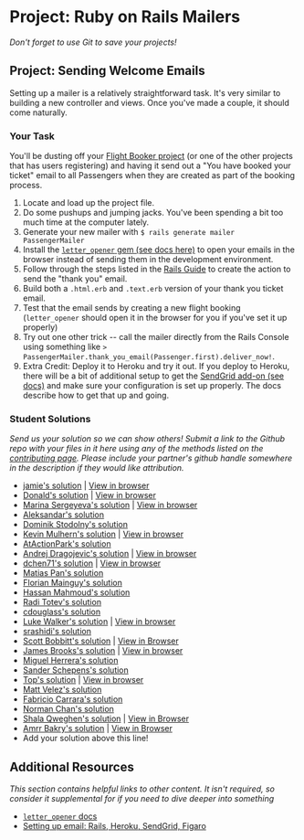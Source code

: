 # Project: Ruby on Rails Mailers
<!-- *Estimated Time: 1-2 hrs* -->

*Don't forget to use Git to save your projects!*

## Project: Sending Welcome Emails

Setting up a mailer is a relatively straightforward task. It's very similar to building a new controller and views.  Once you've made a couple, it should come naturally.

### Your Task

You'll be dusting off your [Flight Booker project](/ruby-on-rails/building-advanced-forms) (or one of the other projects that has users registering) and having it send out a "You have booked your ticket" email to all Passengers when they are created as part of the booking process.

1. Locate and load up the project file.  
2. Do some pushups and jumping jacks.  You've been spending a bit too much time at the computer lately.
2. Generate your new mailer with `$ rails generate mailer PassengerMailer`
3. Install the [`letter_opener` gem (see docs here)](https://github.com/ryanb/letter_opener) to open your emails in the browser instead of sending them in the development environment.
3. Follow through the steps listed in the [Rails Guide](http://guides.rubyonrails.org/action_mailer_basics.html) to create the action to send the "thank you" email.
4. Build both a `.html.erb` and `.text.erb` version of your thank you ticket email.
5. Test that the email sends by creating a new flight booking (`letter_opener` should open it in the browser for you if you've set it up properly)
6. Try out one other trick -- call the mailer directly from the Rails Console using something like `> PassengerMailer.thank_you_email(Passenger.first).deliver_now!`.
7. Extra Credit: Deploy it to Heroku and try it out.  If you deploy to Heroku, there will be a bit of additional setup to get the [SendGrid add-on (see docs)](https://devcenter.heroku.com/articles/sendgrid) and make sure your configuration is set up properly.  The docs describe how to get that up and going.

### Student Solutions

*Send us your solution so we can show others! Submit a link to the Github repo with your files in it here using any of the methods listed on the [contributing page](http://github.com/TheOdinProject/curriculum/blob/master/contributing.md).  Please include your partner's github handle somewhere in the description if they would like attribution.*

* [jamie's solution](https://github.com/Jberczel/Flight_Booker) | [View in browser](http://flight-booker.herokuapp.com/)
* [Donald's solution](https://github.com/donaldali/odin-flight-booker) | [View in browser](http://dna-flight-booker.herokuapp.com/)
* [Marina Sergeyeva's solution](https://github.com/imousterian/FlightBooker) | [View in browser](https://one-way-ticket.herokuapp.com/)
* [Aleksandar's solution](https://github.com/Rodic/private-events)
* [Dominik Stodolny's solution](https://github.com/dstodolny/odin-flight-booker)
* [Kevin Mulhern's solution](https://github.com/KevinMulhern/flight_booker) | [View in browser](https://odin-booker.herokuapp.com/)
* [AtActionPark's solution](https://github.com/AtActionPark/odin_flight_booker)
* [Andrej Dragojevic's solution](https://github.com/antrix1/flight-booker) | [View in browser](https://blooming-mountain-4761.herokuapp.com/)
* [dchen71's solution](https://github.com/dchen71/odin-flight-booker) | [View in browser](http://true-syrup-4655.herokuapp.com/)
* [Matias Pan's solution](https://github.com/kriox26/flight-booker)
* [Florian Mainguy's solution](https://github.com/florianmainguy/theodinproject/tree/master/rails/flight-booker)
* [Hassan Mahmoud's solution](https://github.com/HassanTC/Flight-Booker)
* [Radi Totev's solution](https://github.com/raditotev/flight_booker)
* [cdouglass's solution](https://github.com/cdouglass/odin-project-exercises/tree/master/rails/flight-booker)
* [Luke Walker's solution](https://github.com/ubershibs/odin-flight-booker) | [View in browser](https://secure-sands-80209.herokuapp.com)
* [srashidi's solution](https://github.com/srashidi/Advanced_Forms/tree/master/odin-flight-booker)
* [Scott Bobbitt's solution](https://github.com/sco-bo/flight-booker) | [View in Browser](https://radiant-fortress-17197.herokuapp.com/)
* [James Brooks's solution](https://github.com/jhbrooks/flight-booker) | [View in browser](https://rocky-earth-72202.herokuapp.com/)
* [Miguel Herrera's solution](https://github.com/migueloherrera/odin-flight-booker)
* [Sander Schepens's solution](https://github.com/schepens83/theodinproject.com/tree/master/rails/project12--sending-welcome-mails/odin-flight-booker)
* [Top's solution](https://github.com/TopOneOfTopOne/flight-booker) | [View in browser](https://flightbooker69.herokuapp.com/)
* [Matt Velez's solution](https://github.com/Timecrash/rails-projects/tree/master/flight-booker)
* [Fabricio Carrara's solution](https://github.com/fcarrara/flight-booker)
* [Norman Chan's solution](https://github.com/slowmanchan/Planner)
* [Shala Qweghen's solution](https://github.com/ShalaQweghen/odin_booker) | [View in Browser](https://guarded-atoll-24378.herokuapp.com/)
* [Amrr Bakry's solution](https://github.com/Amrrbakry/rails_the_odin_project/tree/master/odin_flight_booker) | [View in Browser](https://shrouded-earth-72460.herokuapp.com/)
* Add your solution above this line!

## Additional Resources

*This section contains helpful links to other content. It isn't required, so consider it supplemental for if you need to dive deeper into something*


* [`letter_opener` docs](https://github.com/ryanb/letter_opener)
* [Setting up email: Rails, Heroku, SendGrid, Figaro](http://howilearnedrails.wordpress.com/2014/02/25/setting-up-email-in-a-rails-4-app-with-action-mailer-in-development-and-sendgrid-in-production-using-heroku/comment-page-1/#comment-79)
